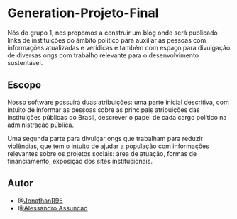 
# Generation-Projeto-Final

Nós do grupo 1, nos propomos a construir um blog onde 
será publicado links de instituições do âmbito político 
para auxiliar as pessoas com informações atualizadas e
 verídicas e também com espaço para divulgação de 
 diversas ongs com trabalho relevante para o 
 desenvolvimento sustentável.

## Escopo

Nosso software possuirá duas atribuições: uma parte 
inicial descritiva, com intuito de informar as pessoas 
sobre as principais atribuições das instituições 
públicas do Brasil, descrever o papel de cada cargo 
político na administração pública.

Uma segunda parte para divulgar ongs que trabalham
para reduzir violências, que tem o intuito de ajudar 
a população com informações relevantes sobre os 
projetos sociais: área de atuação, formas de 
financiamento, exposição dos sites institucionais.



  
## Autor

- [@JonathanR95](https://github.com/JonathanR95)
- [@Alessandro Assuncao](https://github.com/alessandroa98)



    
